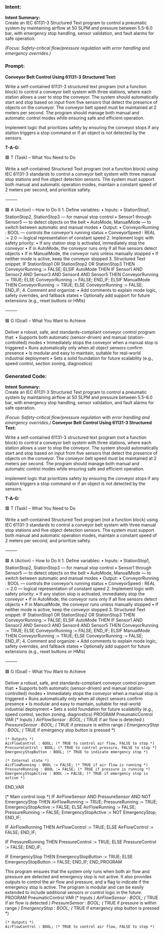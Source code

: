### Intent:
**Intent Summary:**  
Create an IEC 61131-3 Structured Text program to control a pneumatic system by maintaining airflow at 50 SLPM and pressure between 5.5–6.0 bar, with emergency stop handling, sensor validation, and fault alarms for safe operation.  

*(Focus: Safety-critical flow/pressure regulation with error handling and emergency overrides.)*

### Prompt:
**Conveyor Belt Control Using 61131-3 Structured Text:**

Write a self-contained 61131-3 structured text program (not a function block) to control a conveyor belt system with three stations, where each station allows a user to stop the conveyor. The system should automatically start and stop based on input from five sensors that detect the presence of objects on the conveyor. The conveyor belt speed must be maintained at 2 meters per second. The program should manage both manual and automatic control modes while ensuring safe and efficient operation.

Implement logic that prioritizes safety by ensuring the conveyor stops if any station triggers a stop command or if an object is not detected by the sensors.

**T-A-G:**

🟥 T (Task) – What You Need to Do

Write a self-contained Structured Text program (not a function block) using IEC 61131-3 standards to control a conveyor belt system with three manual stop stations and five object detection sensors. The system must support both manual and automatic operation modes, maintain a constant speed of 2 meters per second, and prioritize safety.

⸻

🟩 A (Action) – How to Do It
	1.	Define variables:
	•	Inputs:
	•	StationStop1, StationStop2, StationStop3 — for manual stop control
	•	Sensor1 through Sensor5 — to detect objects on the belt
	•	AutoMode, ManualMode — to switch between automatic and manual modes
	•	Output:
	•	ConveyorRunning : BOOL — controls the conveyor’s running status
	•	ConveyorSpeed : REAL := 2.0 — logical representation of constant speed
	2.	Implement logic with safety priority:
	•	If any station stop is activated, immediately stop the conveyor
	•	If in AutoMode, the conveyor runs only if all five sensors detect objects
	•	If in ManualMode, the conveyor runs unless manually stopped
	•	If neither mode is active, keep the conveyor stopped
	3.	Structured Text snippet:
 IF StationStop1 OR StationStop2 OR StationStop3 THEN
    ConveyorRunning := FALSE;
ELSIF AutoMode THEN
    IF Sensor1 AND Sensor2 AND Sensor3 AND Sensor4 AND Sensor5 THEN
        ConveyorRunning := TRUE;
    ELSE
        ConveyorRunning := FALSE;
    END_IF;
ELSIF ManualMode THEN
    ConveyorRunning := TRUE;
ELSE
    ConveyorRunning := FALSE;
END_IF;
	4.	Comment and organize:
	•	Add comments to explain mode logic, safety overrides, and fallback states
	•	Optionally add support for future extensions (e.g., reset buttons or HMIs)

⸻

🟦 G (Goal) – What You Want to Achieve

Deliver a robust, safe, and standards-compliant conveyor control program that:
	•	Supports both automatic (sensor-driven) and manual (station-controlled) modes
	•	Immediately stops the conveyor when a manual stop is triggered
	•	Runs automatically only when all object sensors confirm presence
	•	Is modular and easy to maintain, suitable for real-world industrial deployment
	•	Sets a solid foundation for future scalability (e.g., speed control, section zoning, diagnostics)

### Generated Code:
**Intent Summary:**  
Create an IEC 61131-3 Structured Text program to control a pneumatic system by maintaining airflow at 50 SLPM and pressure between 5.5–6.0 bar, with emergency stop handling, sensor validation, and fault alarms for safe operation.  

*(Focus: Safety-critical flow/pressure regulation with error handling and emergency overrides.)*
**Conveyor Belt Control Using 61131-3 Structured Text:**

Write a self-contained 61131-3 structured text program (not a function block) to control a conveyor belt system with three stations, where each station allows a user to stop the conveyor. The system should automatically start and stop based on input from five sensors that detect the presence of objects on the conveyor. The conveyor belt speed must be maintained at 2 meters per second. The program should manage both manual and automatic control modes while ensuring safe and efficient operation.

Implement logic that prioritizes safety by ensuring the conveyor stops if any station triggers a stop command or if an object is not detected by the sensors.

**T-A-G:**

🟥 T (Task) – What You Need to Do

Write a self-contained Structured Text program (not a function block) using IEC 61131-3 standards to control a conveyor belt system with three manual stop stations and five object detection sensors. The system must support both manual and automatic operation modes, maintain a constant speed of 2 meters per second, and prioritize safety.

⸻

🟩 A (Action) – How to Do It
	1.	Define variables:
	•	Inputs:
	•	StationStop1, StationStop2, StationStop3 — for manual stop control
	•	Sensor1 through Sensor5 — to detect objects on the belt
	•	AutoMode, ManualMode — to switch between automatic and manual modes
	•	Output:
	•	ConveyorRunning : BOOL — controls the conveyor’s running status
	•	ConveyorSpeed : REAL := 2.0 — logical representation of constant speed
	2.	Implement logic with safety priority:
	•	If any station stop is activated, immediately stop the conveyor
	•	If in AutoMode, the conveyor runs only if all five sensors detect objects
	•	If in ManualMode, the conveyor runs unless manually stopped
	•	If neither mode is active, keep the conveyor stopped
	3.	Structured Text snippet:
 IF StationStop1 OR StationStop2 OR StationStop3 THEN
    ConveyorRunning := FALSE;
ELSIF AutoMode THEN
    IF Sensor1 AND Sensor2 AND Sensor3 AND Sensor4 AND Sensor5 THEN
        ConveyorRunning := TRUE;
    ELSE
        ConveyorRunning := FALSE;
    END_IF;
ELSIF ManualMode THEN
    ConveyorRunning := TRUE;
ELSE
    ConveyorRunning := FALSE;
END_IF;
	4.	Comment and organize:
	•	Add comments to explain mode logic, safety overrides, and fallback states
	•	Optionally add support for future extensions (e.g., reset buttons or HMIs)

⸻

🟦 G (Goal) – What You Want to Achieve

Deliver a robust, safe, and standards-compliant conveyor control program that:
	•	Supports both automatic (sensor-driven) and manual (station-controlled) modes
	•	Immediately stops the conveyor when a manual stop is triggered
	•	Runs automatically only when all object sensors confirm presence
	•	Is modular and easy to maintain, suitable for real-world industrial deployment
	•	Sets a solid foundation for future scalability (e.g., speed control, section zoning, diagnostics)
PROGRAM PneumaticControl
VAR
    (* Inputs *)
    AirFlowSensor : BOOL; (* TRUE if air flow is detected *)
    PressureSensor : BOOL; (* TRUE if pressure is within range *)
    EmergencyStop : BOOL; (* TRUE if emergency stop button is pressed *)
    
    (* Outputs *)
    AirFlowControl : BOOL; (* TRUE to control air flow, FALSE to stop *)
    PressureControl : BOOL; (* TRUE to control pressure, FALSE to stop *)
    EmergencyStopButton : BOOL; (* TRUE to indicate emergency stop *)
    
    (* Internal state *)
    AirFlowRunning : BOOL := FALSE; (* TRUE if air flow is running *)
    PressureRunning : BOOL := FALSE; (* TRUE if pressure is running *)
    EmergencyStopActive : BOOL := FALSE; (* TRUE if emergency stop is active *)
END_VAR

(* Main control loop *)
IF AirFlowSensor AND PressureSensor AND NOT EmergencyStop THEN
    AirFlowRunning := TRUE;
    PressureRunning := TRUE;
    EmergencyStopActive := FALSE;
ELSE
    AirFlowRunning := FALSE;
    PressureRunning := FALSE;
    EmergencyStopActive := NOT EmergencyStop;
END_IF;

IF AirFlowRunning THEN
    AirFlowControl := TRUE;
ELSE
    AirFlowControl := FALSE;
END_IF;

IF PressureRunning THEN
    PressureControl := TRUE;
ELSE
    PressureControl := FALSE;
END_IF;

IF EmergencyStop THEN
    EmergencyStopButton := TRUE;
ELSE
    EmergencyStopButton := FALSE;
END_IF;
END_PROGRAM

This program ensures that the system only runs when both air flow and pressure are detected and emergency stop is not active. It also provides outputs to control the air flow and pressure, and a flag to indicate if the emergency stop is active. The program is modular and can be easily extended to include additional sensors or control logic in the future.
PROGRAM PneumaticControl
VAR
    (* Inputs *)
    AirFlowSensor : BOOL; (* TRUE if air flow is detected *)
    PressureSensor : BOOL; (* TRUE if pressure is within range *)
    EmergencyStop : BOOL; (* TRUE if emergency stop button is pressed *)
    
    (* Outputs *)
    AirFlowControl : BOOL; (* TRUE to control air flow, FALSE to stop *)
